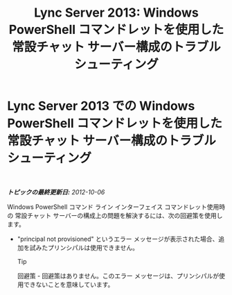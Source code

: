 ﻿---
title: 'Lync Server 2013: Windows PowerShell コマンドレットを使用した常設チャット サーバー構成のトラブルシューティング'
TOCTitle: Windows PowerShell コマンドレットを使用した常設チャット サーバー構成のトラブルシューティング
ms:assetid: 3d82eba5-9d68-4e30-9df7-6c5e8ba2d5ea
ms:mtpsurl: https://technet.microsoft.com/ja-jp/library/JJ204826(v=OCS.15)
ms:contentKeyID: 48271847
ms.date: 05/19/2016
mtps_version: v=OCS.15
ms.translationtype: HT
---

# Lync Server 2013 での Windows PowerShell コマンドレットを使用した常設チャット サーバー構成のトラブルシューティング

 

_**トピックの最終更新日:** 2012-10-06_

Windows PowerShell コマンド ライン インターフェイス コマンドレット使用時の 常設チャット サーバーの構成上の問題を解決するには、次の回避策を使用します。

  - "principal not provisioned" というエラー メッセージが表示された場合、追加を試みたプリンシパルは使用できません。
    

    > [!TIP]
    > 回避策 - 回避策はありません。このエラー メッセージは、プリンシパルが使用できないことを意味しています。


